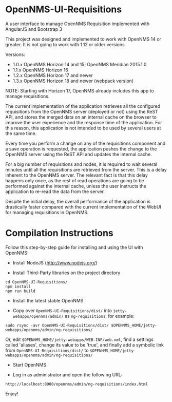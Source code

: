 OpenNMS-UI-Requisitions
=======================

A user interface to manage OpenNMS Requisition implemented with AngularJS and Bootstrap 3

This project was designed and implemented to work with OpenNMS 14 or greater. It is not going to work with 1.12 or older versions.

Versions:

* 1.0.x OpenNMS Horizon 14 and 15; OpenNMS Meridian 2015.1.0
* 1.1.x OpenNMS Horizon 16
* 1.2.x OpenNMS Horizon 17 and newer
* 1.3.x OpenNMS Horizon 18 and newer (webpack version)

NOTE: Starting with Horizon 17, OpenNMS already includes this app to manage requisitions.

The current implementation of the application retrieves all the configured requisitions from the OpenNMS server (deployed or not) using the ReST API, and stores the merged data on an internal cache on the browser to improve the user experience and the response time of the application. For this reason, this application is not intended to be used by several users at the same time.

Every time you perform a change on any of the requisitions component and a save operation is requested, the application pushes the change to the OpenNMS server using the ReST API and updates the internal cache.

For a big number of requisitions and nodes, it is required to wait several minutes until all the requisitions are retrieved from the server. This is a delay inherent to the OpenNMS server. The relevant fact is that this delay happens only once, as the rest of read operations are going to be performed against the internal cache, unless the user instructs the application to re-read the data from the server.

Despite the initial delay, the overall performance of the application is drastically faster compared with the current implementation of the WebUI for managing requisitions in OpenNMS.

Compilation Instructions
=======================

Follow this step-by-step guide for installing and using the UI with OpenNMS:

* Install NodeJS (http://www.nodejs.org/)

* Install Third-Party libraries on the project directory

```
cd OpenNMS-UI-Requisitions/
npm install
npm run build
```

* Install the latest stable OpenNMS

* Copy over `OpenNMS-UI-Requisitions/dist/` into `jetty-webapps/opennms/admin/` as `ng-requisitions`, for example:

```
sudo rsync -avr OpenNMS-UI-Requisitions/dist/ $OPENNMS_HOME/jetty-webapps/opennms/admin/ng-requisitions/
```

Or, edit `$OPENNMS_HOME/jetty-webapps/WEB-INF/web.xml`, find a settings called 'aliases', change its value to be 'true', and finally add a symbolic link from `OpenNMS-UI-Requisitions/dist/` to `$OPENNMS_HOME/jetty-webapps/opennms/admin/ng-requisitions/`

* Start OpenNMS

* Log in as administrator and open the following URL:

```
http://localhost:8980/opennms/admin/ng-requisitions/index.html
```

Enjoy!

